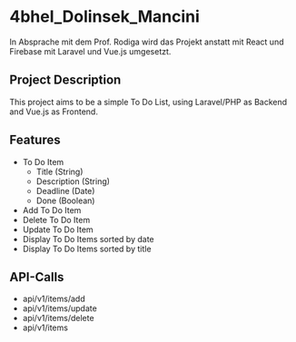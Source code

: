 # 4bhel_Dolinsek_Mancini
In Absprache mit dem Prof. Rodiga wird das Projekt anstatt mit React und Firebase mit Laravel und Vue.js umgesetzt.

## Project Description
This project aims to be a simple To Do List, using Laravel/PHP as Backend and Vue.js as Frontend.

## Features
- To Do Item
  - Title (String)
  - Description (String)
  - Deadline (Date)
  - Done (Boolean)
- Add To Do Item
- Delete To Do Item
- Update To Do Item
- Display To Do Items sorted by date
- Display To Do Items sorted by title

## API-Calls
  - api/v1/items/add
  - api/v1/items/update
  - api/v1/items/delete
  - api/v1/items
